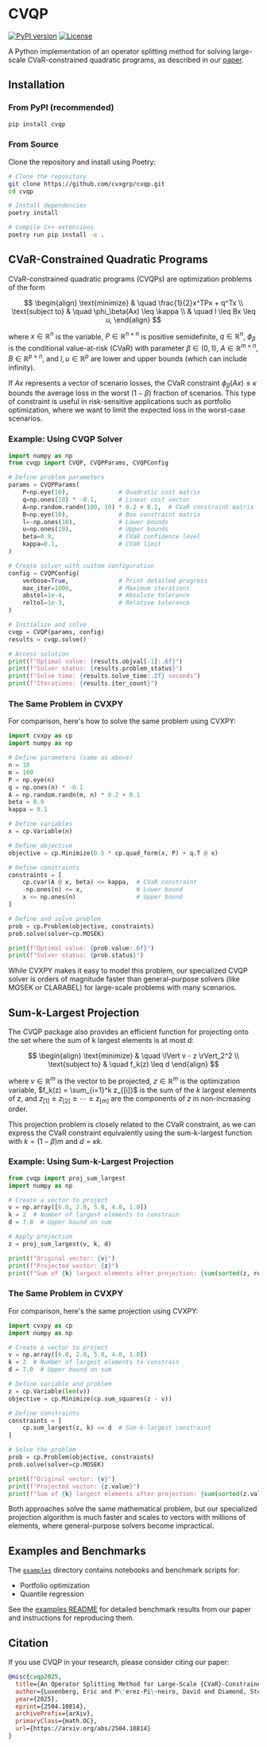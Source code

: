 # CVQP

[![PyPI version](https://img.shields.io/pypi/v/cvqp.svg)](https://pypi.org/project/cvqp/)
[![License](https://img.shields.io/badge/License-Apache%202.0-blue.svg)](LICENSE)

A Python implementation of an operator splitting method for solving large-scale CVaR-constrained quadratic programs, as described in our [paper](https://web.stanford.edu/~boyd/papers/cvar_qp.html).

## Installation

### From PyPI (recommended)

```bash
pip install cvqp
```

### From Source

Clone the repository and install using Poetry:

```bash
# Clone the repository
git clone https://github.com/cvxgrp/cvqp.git
cd cvqp

# Install dependencies
poetry install

# Compile C++ extensions
poetry run pip install -e .
```

## CVaR-Constrained Quadratic Programs

CVaR-constrained quadratic programs (CVQPs) are optimization problems of the form

$$
\begin{align}
\text{minimize} & \quad \frac{1}{2}x^TPx + q^Tx \\
\text{subject to} & \quad \phi_\beta(Ax) \leq \kappa \\
                  & \quad l \leq Bx \leq u,
\end{align}
$$

where $x \in \mathbb{R}^n$ is the variable, $P \in \mathbb{R}^{n \times n}$ is positive semidefinite, $q \in \mathbb{R}^n$, $\phi_\beta$ is the conditional value-at-risk (CVaR) with parameter $\beta \in (0,1)$, $A \in \mathbb{R}^{m \times n}$, $B \in \mathbb{R}^{p \times n}$, and $l, u \in \mathbb{R}^p$ are lower and upper bounds (which can include infinity).

If $Ax$ represents a vector of scenario losses, the CVaR constraint $\phi_\beta(Ax) \leq \kappa$ bounds the average loss in the worst $(1-\beta)$ fraction of scenarios. This type of constraint is useful in risk-sensitive applications such as portfolio optimization, where we want to limit the expected loss in the worst-case scenarios.

### Example: Using CVQP Solver

```python
import numpy as np
from cvqp import CVQP, CVQPParams, CVQPConfig

# Define problem parameters
params = CVQPParams(
    P=np.eye(10),              # Quadratic cost matrix
    q=np.ones(10) * -0.1,      # Linear cost vector
    A=np.random.randn(100, 10) * 0.2 + 0.1,  # CVaR constraint matrix
    B=np.eye(10),              # Box constraint matrix
    l=-np.ones(10),            # Lower bounds
    u=np.ones(10),             # Upper bounds
    beta=0.9,                  # CVaR confidence level
    kappa=0.1,                 # CVaR limit
)

# Create solver with custom configuration
config = CVQPConfig(
    verbose=True,              # Print detailed progress
    max_iter=1000,             # Maximum iterations
    abstol=1e-4,               # Absolute tolerance
    reltol=1e-3,               # Relative tolerance
)

# Initialize and solve
cvqp = CVQP(params, config)
results = cvqp.solve()

# Access solution
print(f"Optimal value: {results.objval[-1]:.6f}")
print(f"Solver status: {results.problem_status}")
print(f"Solve time: {results.solve_time:.2f} seconds")
print(f"Iterations: {results.iter_count}")
```

### The Same Problem in CVXPY

For comparison, here's how to solve the same problem using CVXPY:

```python
import cvxpy as cp
import numpy as np

# Define parameters (same as above)
n = 10
m = 100
P = np.eye(n)
q = np.ones(n) * -0.1
A = np.random.randn(m, n) * 0.2 + 0.1
beta = 0.9
kappa = 0.1

# Define variables
x = cp.Variable(n)

# Define objective
objective = cp.Minimize(0.5 * cp.quad_form(x, P) + q.T @ x)

# Define constraints
constraints = [
    cp.cvar(A @ x, beta) <= kappa,  # CVaR constraint
    -np.ones(n) <= x,               # Lower bound
    x <= np.ones(n)                 # Upper bound
]

# Define and solve problem
prob = cp.Problem(objective, constraints)
prob.solve(solver=cp.MOSEK)

print(f"Optimal value: {prob.value:.6f}")
print(f"Solver status: {prob.status}")
```

While CVXPY makes it easy to model this problem, our specialized CVQP solver is orders of magnitude faster than general-purpose solvers (like MOSEK or CLARABEL) for large-scale problems with many scenarios.

## Sum-k-Largest Projection

The CVQP package also provides an efficient function for projecting onto the set where the sum of k largest elements is at most d:

$$
\begin{align}
\text{minimize} & \quad \lVert v - z \rVert_2^2 \\
\text{subject to} & \quad f_k(z) \leq d
\end{align}
$$

where $v \in \mathbb{R}^m$ is the vector to be projected, $z \in \mathbb{R}^m$ is the optimization variable, $f_k(z) = \sum_{i=1}^k z_{[i]}$ is the sum of the $k$ largest elements of $z$, and $z_{[1]} \geq z_{[2]} \geq \cdots \geq z_{[m]}$ are the components of $z$ in non-increasing order.

This projection problem is closely related to the CVaR constraint, as we can express the CVaR constraint equivalently using the sum-k-largest function with $k = (1-\beta)m$ and $d = \kappa k$.

### Example: Using Sum-k-Largest Projection

```python
from cvqp import proj_sum_largest
import numpy as np

# Create a vector to project
v = np.array([6.0, 2.0, 5.0, 4.0, 1.0])
k = 2  # Number of largest elements to constrain
d = 7.0  # Upper bound on sum

# Apply projection
z = proj_sum_largest(v, k, d)

print(f"Original vector: {v}")
print(f"Projected vector: {z}")
print(f"Sum of {k} largest elements after projection: {sum(sorted(z, reverse=True)[:k]):.6f}")
```

### The Same Problem in CVXPY

For comparison, here's the same projection using CVXPY:

```python
import cvxpy as cp
import numpy as np

# Create a vector to project
v = np.array([6.0, 2.0, 5.0, 4.0, 1.0])
k = 2  # Number of largest elements to constrain
d = 7.0  # Upper bound on sum

# Define variable and problem
z = cp.Variable(len(v))
objective = cp.Minimize(cp.sum_squares(z - v))

# Define constraints
constraints = [
    cp.sum_largest(z, k) <= d  # Sum-k-largest constraint
]

# Solve the problem
prob = cp.Problem(objective, constraints)
prob.solve(solver=cp.MOSEK)

print(f"Original vector: {v}")
print(f"Projected vector: {z.value}")
print(f"Sum of {k} largest elements after projection: {sum(sorted(z.value, reverse=True)[:k]):.6f}")
```

Both approaches solve the same mathematical problem, but our specialized projection algorithm is much faster and scales to vectors with millions of elements, where general-purpose solvers become impractical.

## Examples and Benchmarks

The [`examples`](examples/) directory contains notebooks and benchmark scripts for:
- Portfolio optimization
- Quantile regression

See the [examples README](examples/README.md) for detailed benchmark results from our paper and instructions for reproducing them.

## Citation

If you use CVQP in your research, please consider citing our paper:

```bibtex
@misc{cvqp2025,
  title={An Operator Splitting Method for Large-Scale {CVaR}-Constrained Quadratic Programs},
  author={Luxenberg, Eric and P\'erez-Pi\~neiro, David and Diamond, Steven and Boyd, Stephen},
  year={2025},
  eprint={2504.10814},
  archivePrefix={arXiv},
  primaryClass={math.OC},
  url={https://arxiv.org/abs/2504.10814}
}
```
